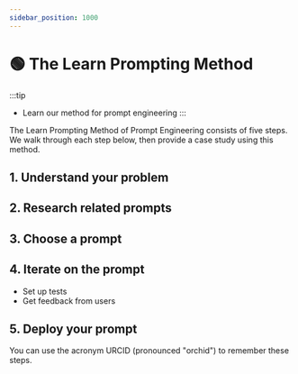 ```yaml
---
sidebar_position: 1000
---
```


# 🟢 The Learn Prompting Method

:::tip
- Learn our method for prompt engineering
:::

The Learn Prompting Method of Prompt Engineering consists of five steps. We walk through each step below, then provide a case study using this method.

## 1. Understand your problem

## 2. Research related prompts

## 3. Choose a prompt

## 4. Iterate on the prompt

- Set up tests
- Get feedback from users

## 5. Deploy your prompt

You can use the acronym URCID (pronounced "orchid") to remember these steps.